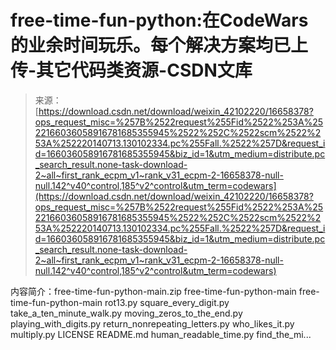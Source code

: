 <!--yml
category: codewars
date: 2022-08-13 11:38:35
-->

# free-time-fun-python:在CodeWars的业余时间玩乐。每个解决方案均已上传-其它代码类资源-CSDN文库

> 来源：[https://download.csdn.net/download/weixin_42102220/16658378?ops_request_misc=%257B%2522request%255Fid%2522%253A%2522166036058916781685355945%2522%252C%2522scm%2522%253A%252220140713.130102334.pc%255Fall.%2522%257D&request_id=166036058916781685355945&biz_id=1&utm_medium=distribute.pc_search_result.none-task-download-2~all~first_rank_ecpm_v1~rank_v31_ecpm-2-16658378-null-null.142^v40^control,185^v2^control&utm_term=codewars](https://download.csdn.net/download/weixin_42102220/16658378?ops_request_misc=%257B%2522request%255Fid%2522%253A%2522166036058916781685355945%2522%252C%2522scm%2522%253A%252220140713.130102334.pc%255Fall.%2522%257D&request_id=166036058916781685355945&biz_id=1&utm_medium=distribute.pc_search_result.none-task-download-2~all~first_rank_ecpm_v1~rank_v31_ecpm-2-16658378-null-null.142^v40^control,185^v2^control&utm_term=codewars)

内容简介：free-time-fun-python-main.zip free-time-fun-python-main free-time-fun-python-main rot13.py square_every_digit.py take_a_ten_minute_walk.py moving_zeros_to_the_end.py playing_with_digits.py return_nonrepeating_letters.py who_likes_it.py multiply.py LICENSE README.md human_readable_time.py find_the_mi...